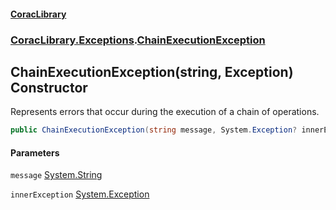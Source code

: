 #### [CoracLibrary](CoracLibrary.md 'CoracLibrary')
### [CoracLibrary.Exceptions](CoracLibrary.Exceptions.md 'CoracLibrary.Exceptions').[ChainExecutionException](CoracLibrary.Exceptions.ChainExecutionException.md 'CoracLibrary.Exceptions.ChainExecutionException')

## ChainExecutionException(string, Exception) Constructor

Represents errors that occur during the execution of a chain of operations.

```csharp
public ChainExecutionException(string message, System.Exception? innerException=null);
```
#### Parameters

<a name='CoracLibrary.Exceptions.ChainExecutionException.ChainExecutionException(string,System.Exception).message'></a>

`message` [System.String](https://docs.microsoft.com/en-us/dotnet/api/System.String 'System.String')

<a name='CoracLibrary.Exceptions.ChainExecutionException.ChainExecutionException(string,System.Exception).innerException'></a>

`innerException` [System.Exception](https://docs.microsoft.com/en-us/dotnet/api/System.Exception 'System.Exception')